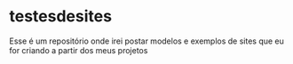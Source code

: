 # testesdesites
Esse é um repositório onde irei postar modelos e exemplos de sites que eu for criando a partir dos meus projetos
